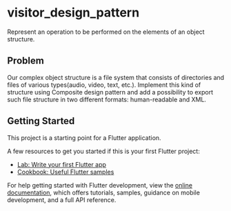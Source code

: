 # visitor_design_pattern

Represent an operation to be performed on the elements of an object structure.

## Problem
Our complex object structure is a file system that consists of
directories and files of various types(audio, video, text, etc.). Implement this kind of structure using Composite design pattern and add a possibility to export such file structure in two different formats: human-readable and XML.

## Getting Started

This project is a starting point for a Flutter application.

A few resources to get you started if this is your first Flutter project:

- [Lab: Write your first Flutter app](https://docs.flutter.dev/get-started/codelab)
- [Cookbook: Useful Flutter samples](https://docs.flutter.dev/cookbook)

For help getting started with Flutter development, view the
[online documentation](https://docs.flutter.dev/), which offers tutorials,
samples, guidance on mobile development, and a full API reference.
